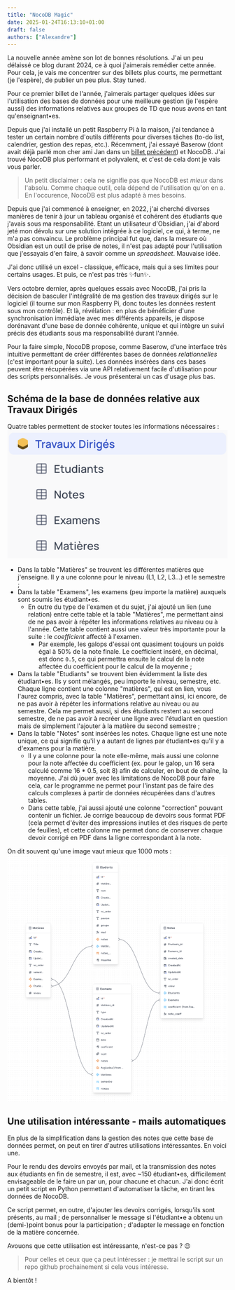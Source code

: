```yaml
---
title: "NocoDB Magic"
date: 2025-01-24T16:13:10+01:00
draft: false
authors: ["Alexandre"]
---
```


La nouvelle année amène son lot de bonnes résolutions. J'ai un peu délaissé ce blog durant 2024, ce à quoi j'aimerais remédier cette année. Pour cela, je vais me concentrer sur des billets plus courts, me permettant (je l'espère), de publier un peu plus. Stay tuned.

Pour ce premier billet de l'année, j'aimerais partager quelques idées sur l'utilisation des bases de données pour une meilleure gestion (je l'espère aussi) des informations relatives aux groupes de TD que nous avons en tant qu'enseignant•es. 

Depuis que j'ai installé un petit Raspberry Pi à la maison, j'ai tendance à tester un certain nombre d'outils différents pour diverses tâches (to-do list, calendrier, gestion des repas, etc.). Récemment, j'ai essayé Baserow (dont avait déjà parlé mon cher ami Jan dans un [billet précédent](https://carnetdethese.amimms.fr/posts/2023/03/base-donnees.md/)) et NocoDB. J'ai trouvé NocoDB plus performant et polyvalent, et c'est de cela dont je vais vous parler.

> Un petit disclaimer : cela ne signifie pas que NocoDB est *mieux* dans l'absolu. Comme chaque outil, cela dépend de l'utilisation qu'on en a. En l'occurence, NocoDB est plus adapté à mes besoins.


Depuis que j'ai commencé à enseigner, en 2022, j'ai cherché diverses manières de tenir à jour un tableau organisé et cohérent des étudiants que j'avais sous ma responsabilité. Etant un utilisateur d'Obsidian, j'ai d'abord jeté mon dévolu sur une solution intégrée à ce logiciel, ce qui, à terme, ne m'a pas convaincu. Le problème principal fut que, dans la mesure où Obsidian est un outil de prise de notes, il n'est pas adapté pour l'utilisation que j'essayais d'en faire, à savoir comme un *spreadsheet*. Mauvaise idée. 

J'ai donc utilisé un excel - classique, efficace, mais qui a ses limites pour certains usages. Et puis, ce n'est pas très ✨fun✨. 

Vers octobre dernier, après quelques essais avec NocoDB, j'ai pris la décision de basculer l'intégralité de ma gestion des travaux dirigés sur le logiciel (il tourne sur mon Raspberry Pi, donc toutes les données restent sous mon contrôle). Et là, révélation : en plus de bénéficier d'une synchronisation immédiate avec mes différents appareils, je dispose dorénavant d'une base de donnée cohérente, unique et qui intègre un suivi précis des étudiants sous ma responsabilité durant l'année.

Pour la faire simple, NocoDB propose, comme Baserow, d'une interface très intuitive permettant de créer différentes bases de données *relationnelles* (c'est important pour la suite). Les données insérées dans ces bases peuvent être récupérées via une API relativement facile d'utilisation pour des scripts personnalisés. Je vous présenterai un cas d'usage plus bas.

## Schéma de la base de données relative aux Travaux Dirigés

Quatre tables permettent de stocker toutes les informations nécessaires :
![tables names](tables.png)

- Dans la table "Matières" se trouvent les différentes matières que j'enseigne. Il y a une colonne pour le niveau (L1, L2, L3...) et le semestre ;
- Dans la table "Examens", les examens (peu importe la matière) auxquels sont soumis les étudiant•es.
    - En outre du type de l'examen et du sujet, j'ai ajouté un lien (une relation) entre cette table et la table "Matières", me permettant ainsi de ne pas avoir à répéter les informations relatives au niveau ou à l'année. Cette table contient aussi une valeur très importante pour la suite : le *coefficient* affecté à l'examen. 
        - Par exemple, les galops d'essai ont quasiment toujours un poids égal à 50% de la note finale. Le coefficient inséré, en décimal, est donc `0.5`, ce qui permettra ensuite le calcul de la note affectée du coefficient pour le calcul de la moyenne ;
- Dans la table "Etudiants" se trouvent bien évidemment la liste des étudiant•es. Ils y sont mélangés, peu importe le niveau, semestre, etc. Chaque ligne contient une colonne "matières", qui est en lien, vous l'aurez compris, avec la table "Matières", permettant ainsi, ici encore, de ne pas avoir à répéter les informations relative au niveau ou au semestre. Cela me permet aussi, si des étudiants restent au second semestre, de ne pas avoir à recréer une ligne avec l'étudiant en question mais de simplement l'ajouter à la matière du second semestre ;
- Dans la table "Notes" sont insérées les notes. Chaque ligne est une note unique, ce qui signifie qu'il y a autant de lignes par étudiant•es qu'il y a d'examens pour la matière. 
    - Il y a une colonne pour la note elle-même, mais aussi une colonne pour la note affectée du coefficient (ex. pour le galop, un 16 sera calculé comme 16 * 0.5, soit 8) afin de calculer, en bout de chaîne, la moyenne. J'ai dû jouer avec les limitations de NocoDB pour faire cela, car le programme ne permet pour l'instant pas de faire des calculs complexes à partir de données récupérées dans d'autres tables. 
    - Dans cette table, j'ai aussi ajouté une colonne "correction" pouvant contenir un fichier. Je corrige beaucoup de devoirs sous format PDF (cela permet d'éviter des impressions inutiles et des risques de perte de feuilles), et cette colonne me permet donc de conserver chaque devoir corrigé en PDF dans la ligne correspondant à la note.

On dit souvent qu'une image vaut mieux que 1000 mots :
![Relations](relations.png)

## Une utilisation intéressante - mails automatiques

En plus de la simplification dans la gestion des notes que cette base de données permet, on peut en tirer d'autres utilisations intéressantes. En voici une.

Pour le rendu des devoirs envoyés par mail, et la transmission des notes aux étudiants en fin de semestre, il est, avec ~150 étudiant•es, difficilement envisageable de le faire un par un, pour chacune et chacun. J'ai donc écrit un petit script en Python permettant d'automatiser la tâche, en tirant les données de NocoDB. 

Ce script permet, en outre, d'ajouter les devoirs corrigés, lorsqu'ils sont présents, au mail ; de personnaliser le message si l'étudiant•e a obtenu un (demi-)point bonus pour la participation ; d'adapter le message en fonction de la matière concernée. 

Avouons que cette utilisation est intéressante, n'est-ce pas ? 😉


> Pour celles et ceux que ça peut intéresser : je mettrai le script sur un repo github prochainement si cela vous intéresse. 

A bientôt !